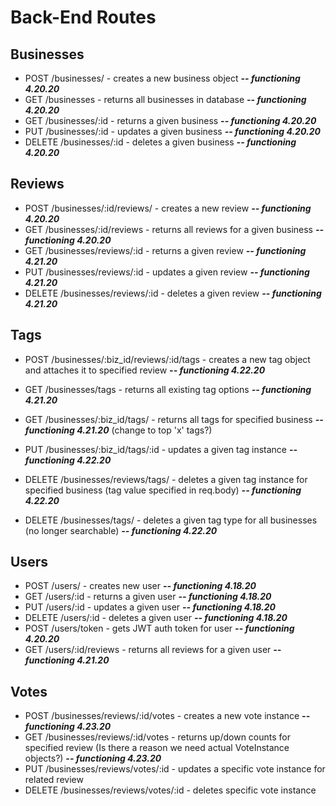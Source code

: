 # Back-End Routes

## **Businesses**

* POST /businesses/ - creates a new business object ***-- functioning 4.20.20***
* GET /businesses - returns all businesses in database ***-- functioning 4.20.20***
* GET /businesses/:id - returns a given business ***-- functioning 4.20.20***
* PUT /businesses/:id - updates a given business ***-- functioning 4.20.20***
* DELETE /businesses/:id - deletes a given business ***-- functioning 4.20.20***
 
## **Reviews**
 
* POST /businesses/:id/reviews/ - creates a new review ***-- functioning 4.20.20***
* GET /businesses/:id/reviews - returns all reviews for a given business ***-- functioning 4.20.20***
* GET /businesses/reviews/:id - returns a given review ***-- functioning 4.21.20***
* PUT /businesses/reviews/:id - updates a given review ***-- functioning 4.21.20***
* DELETE /businesses/reviews/:id - deletes a given review ***-- functioning 4.21.20***
 
## **Tags**
 
* POST /businesses/:biz_id/reviews/:id/tags - creates a new tag object and attaches it to specified review ***-- functioning 4.22.20***
* GET /businesses/tags - returns all existing tag options ***-- functioning 4.21.20***
* GET /businesses/:biz_id/tags/ - returns all tags for specified business ***-- functioning 4.21.20*** (change to top 'x' tags?)
* PUT /businesses/:biz_id/tags/:id - updates a given tag instance ***-- functioning 4.22.20***
* DELETE /businesses/reviews/tags/ - deletes a given tag instance for specified business (tag value specified in req.body) ***-- functioning 4.22.20***

* DELETE /businesses/tags/ - deletes a given tag type for all businesses (no longer searchable) ***-- functioning 4.22.20***
 
## **Users**
 
* POST /users/ - creates new user ***-- functioning 4.18.20***
* GET /users/:id - returns a given user ***-- functioning 4.18.20***
* PUT /users/:id - updates a given user ***-- functioning 4.18.20***
* DELETE /users/:id - deletes a given user ***-- functioning 4.18.20***
* POST /users/token - gets JWT auth token for user ***-- functioning 4.20.20***
* GET /users/:id/reviews - returns all reviews for a given user ***-- functioning 4.21.20***

## **Votes**

* POST /businesses/reviews/:id/votes - creates a new vote instance ***-- functioning 4.23.20***
* GET /businesses/reviews/:id/votes - returns up/down counts for specified review (Is there a reason we need actual VoteInstance objects?) ***-- functioning 4.23.20***
* PUT /businesses/reviews/votes/:id - updates a specific vote instance for related review
* DELETE /businesses/reviews/votes/:id - deletes specific vote instance 